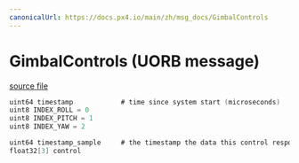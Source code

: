 ```yaml
---
canonicalUrl: https://docs.px4.io/main/zh/msg_docs/GimbalControls
---
```


# GimbalControls (UORB message)



[source file](https://github.com/PX4/PX4-Autopilot/blob/release/1.14/msg/GimbalControls.msg)

```c
uint64 timestamp            # time since system start (microseconds)
uint8 INDEX_ROLL = 0
uint8 INDEX_PITCH = 1
uint8 INDEX_YAW = 2

uint64 timestamp_sample     # the timestamp the data this control response is based on was sampled
float32[3] control

```
